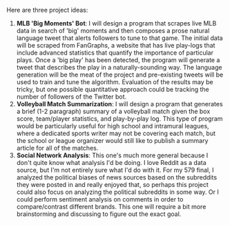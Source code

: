 Here are three project ideas:

1. **MLB 'Big Moments' Bot**: I will design a program that scrapes live MLB data in search of 'big' moments and then composes a prose natural language tweet that alerts followers to tune to that game. The initial data will be scraped from FanGraphs, a website that has live play-logs that include advanced statistics that quantify the importance of particular plays. Once a 'big play' has been detected, the program will generate a tweet that describes the play in a naturally-sounding way. The language generation will be the meat of the project and pre-existing tweets will be used to train and tune the algorithm. Evaluation of the results may be tricky, but one possible quantitative approach could be tracking the number of followers of the Twitter bot.
2. **Volleyball Match Summarization**: I will design a program that generates a brief (1-2 paragraph) summary of a volleyball match given the box score, team/player statistics, and play-by-play log. This type of program would be particularly useful for high school and intramural leagues, where a dedicated sports writer may not be covering each match, but the school or league organizer would still like to publish a summary article for all of the matches.  
3. **Social Network Analysis**: This one's much more general because I don't quite know what analysis I'd be doing. I love Reddit as a data source, but I'm not entirely sure what I'd do with it. For my 579 final, I analyzed the political biases of news sources based on the subreddits they were posted in and really enjoyed that, so perhaps this project could also focus on analyzing the political subreddits in some way. Or I could perform sentiment analysis on comments in order to compare/contrast different brands. This one will require a bit more brainstorming and discussing to figure out the exact goal. 
